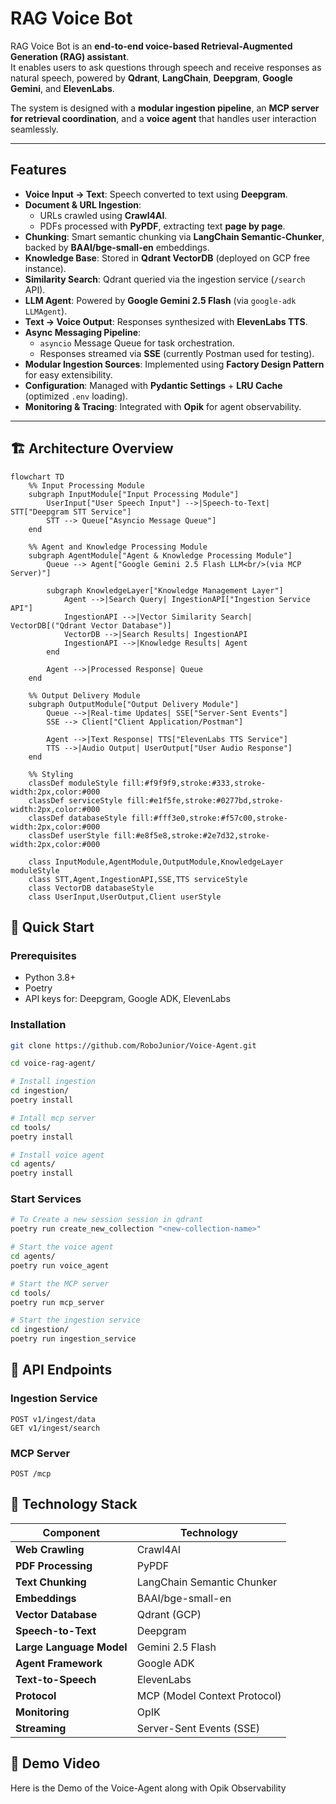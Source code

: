 # RAG Voice Bot

RAG Voice Bot is an **end-to-end voice-based Retrieval-Augmented Generation (RAG) assistant**.  
It enables users to ask questions through speech and receive responses as natural speech, powered by **Qdrant**, **LangChain**, **Deepgram**, **Google Gemini**, and **ElevenLabs**.  

The system is designed with a **modular ingestion pipeline**, an **MCP server for retrieval coordination**, and a **voice agent** that handles user interaction seamlessly.  

---

## Features

- **Voice Input → Text**: Speech converted to text using **Deepgram**.  
- **Document & URL Ingestion**:  
  - URLs crawled using **Crawl4AI**.  
  - PDFs processed with **PyPDF**, extracting text **page by page**.  
- **Chunking**: Smart semantic chunking via **LangChain Semantic-Chunker**, backed by **BAAI/bge-small-en** embeddings.  
- **Knowledge Base**: Stored in **Qdrant VectorDB** (deployed on GCP free instance).  
- **Similarity Search**: Qdrant queried via the ingestion service (`/search` API).  
- **LLM Agent**: Powered by **Google Gemini 2.5 Flash** (via `google-adk LLMAgent`).  
- **Text → Voice Output**: Responses synthesized with **ElevenLabs TTS**.  
- **Async Messaging Pipeline**:  
  - `asyncio` Message Queue for task orchestration.  
  - Responses streamed via **SSE** (currently Postman used for testing).  
- **Modular Ingestion Sources**: Implemented using **Factory Design Pattern** for easy extensibility.  
- **Configuration**: Managed with **Pydantic Settings** + **LRU Cache** (optimized `.env` loading).  
- **Monitoring & Tracing**: Integrated with **Opik** for agent observability.  

---

## 🏗️ Architecture Overview

```mermaid
flowchart TD
    %% Input Processing Module
    subgraph InputModule["Input Processing Module"]
        UserInput["User Speech Input"] -->|Speech-to-Text| STT["Deepgram STT Service"]
        STT --> Queue["Asyncio Message Queue"]
    end
    
    %% Agent and Knowledge Processing Module
    subgraph AgentModule["Agent & Knowledge Processing Module"]
        Queue --> Agent["Google Gemini 2.5 Flash LLM<br/>(via MCP Server)"]
        
        subgraph KnowledgeLayer["Knowledge Management Layer"]
            Agent -->|Search Query| IngestionAPI["Ingestion Service API"]
            IngestionAPI -->|Vector Similarity Search| VectorDB[("Qdrant Vector Database")]
            VectorDB -->|Search Results| IngestionAPI
            IngestionAPI -->|Knowledge Results| Agent
        end
        
        Agent -->|Processed Response| Queue
    end
    
    %% Output Delivery Module
    subgraph OutputModule["Output Delivery Module"]
        Queue -->|Real-time Updates| SSE["Server-Sent Events"]
        SSE --> Client["Client Application/Postman"]
        
        Agent -->|Text Response| TTS["ElevenLabs TTS Service"]
        TTS -->|Audio Output| UserOutput["User Audio Response"]
    end
    
    %% Styling
    classDef moduleStyle fill:#f9f9f9,stroke:#333,stroke-width:2px,color:#000
    classDef serviceStyle fill:#e1f5fe,stroke:#0277bd,stroke-width:2px,color:#000
    classDef databaseStyle fill:#fff3e0,stroke:#f57c00,stroke-width:2px,color:#000
    classDef userStyle fill:#e8f5e8,stroke:#2e7d32,stroke-width:2px,color:#000
    
    class InputModule,AgentModule,OutputModule,KnowledgeLayer moduleStyle
    class STT,Agent,IngestionAPI,SSE,TTS serviceStyle
    class VectorDB databaseStyle
    class UserInput,UserOutput,Client userStyle
```

## 🚀 Quick Start

### Prerequisites
- Python 3.8+
- Poetry
- API keys for: Deepgram, Google ADK, ElevenLabs

### Installation

```bash
git clone https://github.com/RoboJunior/Voice-Agent.git

cd voice-rag-agent/

# Install ingestion
cd ingestion/
poetry install

# Intall mcp server
cd tools/
poetry install

# Install voice agent
cd agents/
poetry install

```

### Start Services
```bash
# To Create a new session session in qdrant
poetry run create_new_collection "<new-collection-name>"

# Start the voice agent
cd agents/
poetry run voice_agent

# Start the MCP server
cd tools/
poetry run mcp_server

# Start the ingestion service
cd ingestion/
poetry run ingestion_service
```

## 🔌 API Endpoints

### Ingestion Service
```http
POST v1/ingest/data
GET v1/ingest/search
```

### MCP Server
```http
POST /mcp
```

## 🔗 Technology Stack

| Component | Technology |
|-----------|------------|
| **Web Crawling** | Crawl4AI |
| **PDF Processing** | PyPDF |
| **Text Chunking** | LangChain Semantic Chunker |
| **Embeddings** | BAAI/bge-small-en |
| **Vector Database** | Qdrant (GCP) |
| **Speech-to-Text** | Deepgram |
| **Large Language Model** | Gemini 2.5 Flash |
| **Agent Framework** | Google ADK |
| **Text-to-Speech** | ElevenLabs |
| **Protocol** | MCP (Model Context Protocol) |
| **Monitoring** | OpIK |
| **Streaming** | Server-Sent Events (SSE) |

## 🎥 Demo Video
Here is the Demo of the Voice-Agent along with Opik Observability
